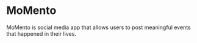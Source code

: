 # MoMento
MoMento is social media app that allows users to post meaningful events that happened in their lives.
